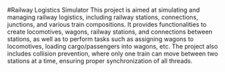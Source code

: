#Railway Logistics Simulator
This project is aimed at simulating and managing railway logistics, including railway stations, connections, junctions, and various train compositions. It provides functionalities to create locomotives, wagons, railway stations, and connections between stations, as well as to perform tasks such as assigning wagons to locomotives, loading cargo/passengers into wagons, etc. The project also includes collision prevention, where only one train can move between two stations at a time, ensuring proper synchronization of all threads.
